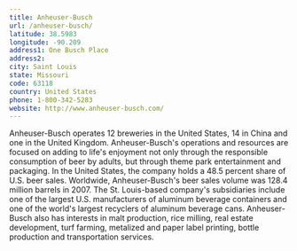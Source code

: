 ```yaml
---
title: Anheuser-Busch
url: /anheuser-busch/
latitude: 38.5983
longitude: -90.209
address1: One Busch Place
address2: 
city: Saint Louis
state: Missouri
code: 63118
country: United States
phone: 1-800-342-5283
website: http://www.anheuser-busch.com/
---
```

Anheuser-Busch operates 12 breweries in the United States, 14 in China and one in the United Kingdom. Anheuser-Busch's operations and resources are focused on adding to life's enjoyment not only through the responsible consumption of beer by adults, but through theme park entertainment and packaging.  In the United States, the company holds a 48.5 percent share of U.S. beer sales. Worldwide, Anheuser-Busch's beer sales volume was 128.4 million barrels in 2007.  The St. Louis-based company's subsidiaries include one of the largest U.S. manufacturers of aluminum beverage containers and one of the world's largest recyclers of aluminum beverage cans. Anheuser-Busch also has interests in malt production, rice milling, real estate development, turf farming, metalized and paper label printing, bottle production and transportation services.
